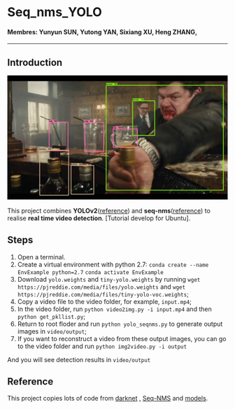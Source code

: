 # Seq_nms_YOLO

#### Membres: Yunyun SUN, Yutong YAN, Sixiang XU, Heng ZHANG, 

---

## Introduction

![](img/index.jpg) 

This project combines **YOLOv2**([reference](https://arxiv.org/abs/1506.02640)) and **seq-nms**([reference](https://arxiv.org/abs/1602.08465)) to realise **real time video detection**.
[Tutorial develop for Ubuntu].

## Steps

1. Open a terminal.
2. Create a virtual environment with python 2.7:
  `conda create --name EnvExample python=2.7`
  `conda activate EnvExample`
4. Download `yolo.weights` and `tiny-yolo.weights` by running `wget https://pjreddie.com/media/files/yolo.weights` and `wget https://pjreddie.com/media/files/tiny-yolo-voc.weights`;
5. Copy a video file to the video folder, for example, `input.mp4`;
6. In the video folder, run `python video2img.py -i input.mp4` and then `python get_pkllist.py`;
7. Return to root floder and run `python yolo_seqnms.py` to generate output images in `video/output`;
8. If you want to reconstruct a video from these output images, you can go to the video folder and run `python img2video.py -i output`

And you will see detection results in `video/output`

## Reference

This project copies lots of code from [darknet](https://github.com/pjreddie/darknet) , [Seq-NMS](https://github.com/lrghust/Seq-NMS) and  [models](https://github.com/tensorflow/models).
